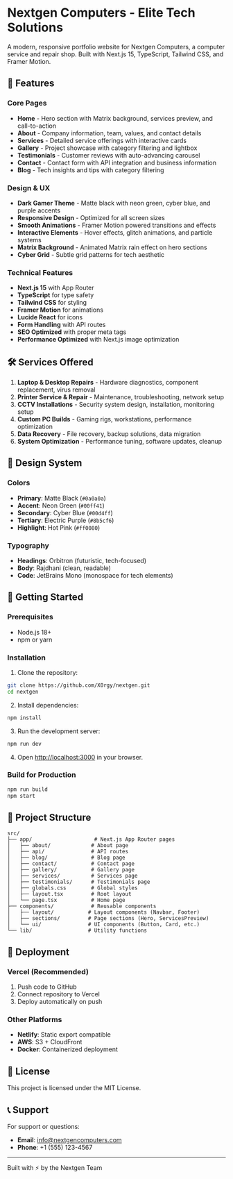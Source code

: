 # Nextgen Computers - Elite Tech Solutions

A modern, responsive portfolio website for Nextgen Computers, a computer service and repair shop. Built with Next.js 15, TypeScript, Tailwind CSS, and Framer Motion.

## 🚀 Features

### Core Pages
- **Home** - Hero section with Matrix background, services preview, and call-to-action
- **About** - Company information, team, values, and contact details
- **Services** - Detailed service offerings with interactive cards
- **Gallery** - Project showcase with category filtering and lightbox
- **Testimonials** - Customer reviews with auto-advancing carousel
- **Contact** - Contact form with API integration and business information
- **Blog** - Tech insights and tips with category filtering

### Design & UX
- **Dark Gamer Theme** - Matte black with neon green, cyber blue, and purple accents
- **Responsive Design** - Optimized for all screen sizes
- **Smooth Animations** - Framer Motion powered transitions and effects
- **Interactive Elements** - Hover effects, glitch animations, and particle systems
- **Matrix Background** - Animated Matrix rain effect on hero sections
- **Cyber Grid** - Subtle grid patterns for tech aesthetic

### Technical Features
- **Next.js 15** with App Router
- **TypeScript** for type safety
- **Tailwind CSS** for styling
- **Framer Motion** for animations
- **Lucide React** for icons
- **Form Handling** with API routes
- **SEO Optimized** with proper meta tags
- **Performance Optimized** with Next.js image optimization

## 🛠️ Services Offered

1. **Laptop & Desktop Repairs** - Hardware diagnostics, component replacement, virus removal
2. **Printer Service & Repair** - Maintenance, troubleshooting, network setup
3. **CCTV Installations** - Security system design, installation, monitoring setup
4. **Custom PC Builds** - Gaming rigs, workstations, performance optimization
5. **Data Recovery** - File recovery, backup solutions, data migration
6. **System Optimization** - Performance tuning, software updates, cleanup

## 🎨 Design System

### Colors
- **Primary**: Matte Black (`#0a0a0a`)
- **Accent**: Neon Green (`#00ff41`)
- **Secondary**: Cyber Blue (`#00d4ff`)
- **Tertiary**: Electric Purple (`#8b5cf6`)
- **Highlight**: Hot Pink (`#ff0080`)

### Typography
- **Headings**: Orbitron (futuristic, tech-focused)
- **Body**: Rajdhani (clean, readable)
- **Code**: JetBrains Mono (monospace for tech elements)

## 🚀 Getting Started

### Prerequisites
- Node.js 18+ 
- npm or yarn

### Installation

1. Clone the repository:
```bash
git clone https://github.com/X0rgy/nextgen.git
cd nextgen
```

2. Install dependencies:
```bash
npm install
```

3. Run the development server:
```bash
npm run dev
```

4. Open [http://localhost:3000](http://localhost:3000) in your browser.

### Build for Production

```bash
npm run build
npm start
```

## 📁 Project Structure

```
src/
├── app/                    # Next.js App Router pages
│   ├── about/             # About page
│   ├── api/               # API routes
│   ├── blog/              # Blog page
│   ├── contact/           # Contact page
│   ├── gallery/           # Gallery page
│   ├── services/          # Services page
│   ├── testimonials/      # Testimonials page
│   ├── globals.css        # Global styles
│   ├── layout.tsx         # Root layout
│   └── page.tsx           # Home page
├── components/            # Reusable components
│   ├── layout/           # Layout components (Navbar, Footer)
│   ├── sections/         # Page sections (Hero, ServicesPreview)
│   └── ui/               # UI components (Button, Card, etc.)
└── lib/                  # Utility functions
```

## 🚀 Deployment

### Vercel (Recommended)
1. Push code to GitHub
2. Connect repository to Vercel
3. Deploy automatically on push

### Other Platforms
- **Netlify**: Static export compatible
- **AWS**: S3 + CloudFront
- **Docker**: Containerized deployment

## 📄 License

This project is licensed under the MIT License.

## 📞 Support

For support or questions:
- **Email**: info@nextgencomputers.com
- **Phone**: +1 (555) 123-4567

---

Built with ⚡ by the Nextgen Team
